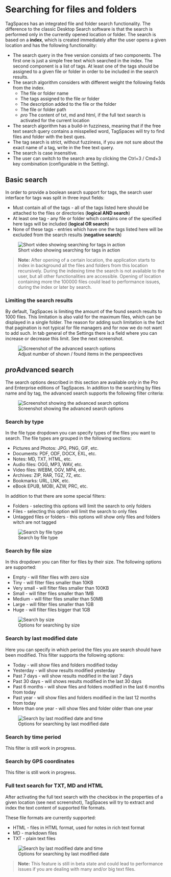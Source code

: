 # Searching for files and folders

TagSpaces has an integrated file and folder search functionality. The difference to the classic Desktop Search software is that the search is performed only in the currently opened location or folder. The search is based on a **index**, which is created immediately after the user opens a given location and has the following functionality:

* The search query in the free version consists of two components. The first one is just a simple free text which searched in the index. The second component is a list of tags. At least one of the tags should be assigned to a given file or folder in order to be included in the search results.
* The search algorithm considers with different weight the following fields from the index.
  - The file or folder name
  - The tags assigned to the file or folder
  - The description added to the file or the folder
  - The file or folder path
  - <i class="profeature">pro</i> The content of txt, md and html, if the full text search is activated for the current location
* The search algorithm has a build-in fuzziness, meaning that if the free text search query contains a misspelled word, TagSpaces will try to find files and folder with the best ques.
* The tag search is strict, without fuzziness, if you are not sure about the exact name of a tag, write in the free text query.
* The search is case insensitive.
* The user can switch to the search area by clicking the Ctrl+3 / Cmd+3 key combination (configurable in the Setting).

## Basic search
In order to provide a boolean search support for tags, the search user interface for tags was split in three input fields:
* Must contain all of the tags - all of the tags listed here should be attached to the files or directories (**logical AND search**)
* At least one tag - any file or folder which contains one of the specified here tags will be included (**logical OR search**)
* None of these tags - entries which have one the tags listed here will be excluded from the search results (**negative search**)

<figure>
  <img title="Short video showing searching for tags in action" src="https://www.tagspaces.org/content/v3-x/advanced-tag-search.gif" class="img-responsive center-block">
  <figcaption>Short video showing searching for tags in action</figcaption>
</figure>

> **Note:** After opening of a certain location, the application starts to index in background all the files and folders from this location recursively. During the indexing time the search is not available to the user, but all other functionalities are accessible. Opening of location containing more the 100000 files could lead to performance issues, during the index or later by search.


### Limiting the search results
By default, TagSpaces is limiting the amount of the found search results to 1000 files. This limitation is also valid for the maximum files, which can be displayed in a single folder. The reason for adding such limitation is the fact that pagination is not typical for file managers and for now we do not want to add such. In tab general of the Settings there is a field where you can increase or decrease this limit. See the next screenshot.

<figure>
  <img title="Screenshot of the advanced search options" src="/media/adjust-search-limit.png" class="img-responsive center-block">
  <figcaption>Adjust number of shown / found items in the perspeectives</figcaption>
</figure>

## <i class="profeature">pro</i>Advanced search
The search options described in this section are available only in the Pro and Enterprise editions of TagSpaces. In addition to the searching by files name and by tag, the advanced search supports the following filter criteria:

<figure>
  <img title="Screenshot showing the advanced search options" src="/media/tagspaces-advanced-search.png" class="img-responsive center-block">
  <figcaption>Screenshot showing the advanced search options</figcaption>
</figure>

### Search by type
In the file type dropdown you can specify types of the files you want to search. The file types are grouped in the following sections:

* Pictures and Photos: JPG, PNG, GIF, etc.
* Documents: PDF, ODF, DOCX, EXL, etc.
* Notes: MD, TXT, HTML, etc.
* Audio files: OGG, MP3, WAV, etc.
* Video files: WEBM, OGV, MP4, etc.
* Archives: ZIP, RAR, TGZ, 7Z, etc.
* Bookmarks: URL, LNK, etc.
* eBook EPUB, MOBI, AZW, PRC, etc.

In addition to that there are some special filters:
* Folders - selecting this options will limit the search to only folders
* Files - selecting this option will limit the search to only files
* Untagged files or folders - this options will show only files and folders witch are not tagged

<figure>
  <img title="Search by file type" src="/media/tagspaces-search-by-type.png" class="img-responsive center-block">
  <figcaption>Search by file type</figcaption>
</figure>

### Search by file size
In this dropdown you can filter for files by their size. The following options are supported:
* Empty - will filter files with zero size
* Tiny - will filter files smaller than 10KB
* Very small - will filter files smaller than 100KB
* Small - will filter files smaller than 1MB
* Medium - will filter files smaller than 50MB
* Large - will filter files smaller than 1GB
* Huge - will filter files bigger that 1GB

<figure>
  <img title="Search by size" src="/media/tagspaces-search-by-size.png" class="img-responsive center-block">
  <figcaption>Options for searching by size</figcaption>
</figure>

### Search by last modified date
Here you can specify in which period the files you are search should have been modified. This filter supports the following options:
* Today - will show files and folders modified today
* Yesterday - will show results modified yesterday
* Past 7 days - will show results modified in the last 7 days
* Past 30 days - will shows results modified in the last 30 days
* Past 6 months - will show files and folders modified in the last 6 months from today
* Past year - will show files and folders modified in the last 12 months from today
* More than one year - will show files and folder older than one year

<figure>
  <img title="Search by last modified date and time" src="/media/tagspaces-search-by-last-modified-date.png" class="img-responsive center-block">
  <figcaption>Options for searching by last modified date</figcaption>
</figure>

### Search by time period
This filter is still work in progress.

### Search by GPS coordinates
This filter is still work in progress.

### Full text search for TXT, MD and HTML
After activating the full text search with the checkbox in the properties of a given location (see next screenshot), TagSpaces will try to extract and index the text content of supported file formats. 

<!--This text content is saved in the hidden `.ts` folder and is considered later by the search. Since this is a early experimental feature, please don't relay only on ly on it.-->

These file formats are currently supported:

* HTML - files in HTML format, used for notes in rich text format
* MD - markdown files
* TXT - plain text files 

<!-- * Office Documents: PDF, ODT, ODP, ODS, DOCX, XLSX, PPTX (extracts the text content)
* Images: JPG (extracts Exif and IPTC informations)
* Audios formats: MP3 (extracts id3 tags)
* Ebooks: EPUB (extracts the text content) -->

<figure>
  <img title="Search by last modified date and time" src="/media/tagspaces-enabling-fulltext-indexing.png" class="img-responsive center-block">
  <figcaption>Options for searching by last modified date</figcaption>
</figure>

> **Note:** This feature is still in beta state and could lead to performance issues if you are dealing with many and/or big text files.

<!-- ## Search based on filenames

TagSpaces has a build in file search functionality. The difference to the classic Desktop Search software is the search is performed only in the currently opened location, since we for now do not index the files. The search has currently the following features:

* On the majority of file types the search considers only the file name for the search result. On some text based files such as txt, markdown or html the text content is also analysed, but this is still an experimental feature.
* It searches your sub-folders recursively by default. This could lead to performance issues on folders with many files and sub-folders. If you want the search to ignore the sub-folders, add `~` character in front of your search query. The default search in the sub-folders can be disabled in the settings. <span class="label label-info">Example:</span> If you want the find files having the word `word1` located in current folder, ignoring the sub-folders you have to enter `~ word1` in the search input box.
* If you want to find all files tagged with a certain tag, you can add the `+` character in front of the tag name. This way occurrences of this word somewhere else in the file name or content will be ignored. <span class="label label-info">Example:</span> If you want to find all files from the current folder tagged with the tag `tag1` you have to enter `+tag1` in the search input box.
* The name of the parent directory of a given file is also considered by the search algorithm. So for example if you are searching for photos from you vacation in USA and the folder where these files are located contains the word USA (e.g. '20160301 vacation usa 70D'), then the search will list all the files located directly in this folder.

## Advanced search

One of the advantages of TagSpaces PRO's search are search operators. They are words that can be added to searches to help narrow down the results. You can use all of the search operators directly in the search box, without opening the advanced search dialog. Here is an example:

![Advanced Search Syntax example]()/media/search-syntax-example.png

So for the example above the search query **t:picture sport** will give you all pictures containing the word **sport**. No matter where it is located search operator in the search query and will work both placed before the search word or after.

Another way is to click on search button (![TagSpaces button for search field](/content/search-button.png)) to showing the search field and then click on pointing down arrow (![TagSpaces entrance to advanced search dialog window](/content/search-arrow-down.png)) to open the advanced search dialog. Fill the keyword in **Search Words** and the file type in **File Type** and will achieve the same effect as above way.

![TagSpaces advanced search dialog](/media/tagspaces-advanced-search.png)

Please make sure, that when you are using search operators, there is no any spaces between the operator and your search terms. A search for **t:picture** *sport* will work, but **t:** **picture** *sport* won't.

| Operator | Operator |
| -- | -- |
| t:picture | Search only for pictures with the following extensions for example: *JPG*, *JPEG*, *PNG* and etc.<br>Short search example: **t:picture photo** |
| t:doc | Search only for documents with the following extensions for example: *DOCX*, *PDF*, *ODF* and etc.<br>Short search example: **t:doc document** |
| t:note | Search only for notes with the following extensions for example: *MD*, *TXT*, *HTML* and etc.<br>Short search example: **t:note note** |
| t:audio | Search only for audio with the following extensions for example: *OGG*, *MP3*, *WAV* and etc.<br>Short search example: **t:audio song** |
| t:video | Search only for video with the following extensions for example: *WEBM*, *OGV*, *MP4* and etc.<br>Short search example: **t:video clip** |
| t:archive | Search only for archives with the following extensions for example: *ZIP*, *RAR*, *7Z* and etc.<br>Short search example: **t:archive arch** |

If you need more information about supported file types, please take a look at [this article](https://www.tagspaces.org/supported-file-formats/).

* Pictures: JPG,PNG,GIF,... (query shortcut t:picture)
* Documents: PDF,ODF,DOCX,EXL,... (query shortcut t:doc)
* Notes: MD,TXT,HTML,... (query shortcut t:note)
* Audio: OGG,MP3,WAV,... (query shortcut t:audio)
* Video files (WEBM,OGV,MP4,... (query shortcut t:video)
* Archives (ZIP,RAR,TGZ,7Z,... (query shortcut t:archive)

> **Note** You can use the query shortcut for a given file type directly in the search box, without opening the advanced search dialog. So for example the search query `t:audio coldplay` will give you all audio files containing the word coldplay.

### Search history
For quick access TagSpaces PRO keeps a history of your last 15 search queries in a list. This list can be cleaned by selecting the last item in it called "Clear search history" in it.
-->